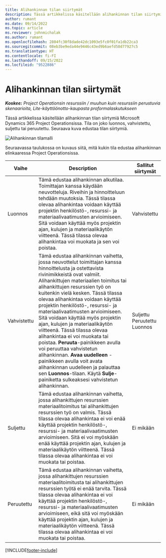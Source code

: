 ```yaml
---
title: Alihankinnan tilan siirtymät
description: Tässä artikkelissa käsitellään alihankinnan tilan siirtymiä Microsoft Dynamics 365 Project Operationsissa, kun alihankinta luodaan, suoritetaan ja suljetaan.
author: rumant
ms.date: 09/14/2022
ms.topic: article
ms.reviewer: johnmichalak
ms.author: rumant
ms.openlocfilehash: 2804fc30f8dade42dc1093e5fc0f01fa1db22ca3
ms.sourcegitcommit: 08eb3be9eda44e9446c43ed9b6aefd58d77927c5
ms.translationtype: HT
ms.contentlocale: fi-FI
ms.lasthandoff: 09/15/2022
ms.locfileid: "9522886"
---
```

# <a name="state-transitions-on-a-subcontract"></a>Alihankinnan tilan siirtymät 

_**Koskee:** Project Operationsin resurssiin / muuhun kuin resurssiin perustuvia skenaarioita, Lite-käyttöönotto-kaupasta proformalaskutukseen_

Tässä artikkelissa käsitellään alihankinnan tilan siirtymiä Microsoft Dynamics 365 Project Operationsissa. Tila on joko luonnos, vahvistettu, suljettu tai peruutettu. Seuraava kuva edustaa tilan siirtymiä.

![Alihankinnan tilamalli](../media/SubconStates.png)  

Seuraavassa taulukossa on kuvaus siitä, mitä kukin tila edustaa alihankinnan elinkaaressa Project Operationsissa.

| Vaihe | Description | Sallitut siirtymät |
| --- | --- | --- |
| Luonnos | Tämä edustaa alihankinnan alkutilaa. Toimittajan kanssa käydään neuvotteluja. Riveihin ja hinnoitteluun tehdään muutoksia. Tässä tilassa olevaa alihankintaa voidaan käyttää projektin henkilöstö-, resurssi- ja materiaalivaatimusten arvioimiseen. Sitä voidaan käyttää myös projektin ajan, kulujen ja materiaalikäytön viitteenä. Tässä tilassa olevaa alihankintaa voi muokata ja sen voi poistaa. | Vahvistettu |
| Vahvistettu | Tämä edustaa alihankinnan vaihetta, jossa neuvottelut toimittajan kanssa hinnoittelusta ja ostettavista rivinimikkeistä ovat valmiit. Alihankittujen materiaalien toimitus tai alihankittujen resurssien työ on kuitenkin vielä kesken. Tässä tilassa olevaa alihankintaa voidaan käyttää projektin henkilöstö-, resurssi- ja materiaalivaatimusten arvioimiseen. Sitä voidaan käyttää myös projektin ajan, kulujen ja materiaalikäytön viitteenä. Tässä tilassa olevaa alihankintaa ei voi muokata tai poistaa. **Peruuta**-painikkeen avulla voi peruuttaa vahvistetun alihankinnan. **Avaa uudelleen** -painikkeen avulla voit avata alihankinnan uudelleen ja palauttaa sen **Luonnos**-tilaan. Käytä **Sulje**-painiketta sulkeaksesi vahvistetun alihankinnan. | Suljettu <br> Peruutettu <br> Luonnos |
| Suljettu | Tämä edustaa alihankinnan vaihetta, jossa alihankittujen resurssien materiaalitoimitus tai alihankittujen resurssien työ on valmis. Tässä tilassa olevaa alihankintaa ei voi enää käyttää projektin henkilöstö-, resurssi- ja materiaalivaatimusten arvioimiseen. Sitä ei voi myöskään enää käyttää projektin ajan, kulujen ja materiaalikäytön viitteenä. Tässä tilassa olevaa alihankintaa ei voi muokata tai poistaa. | Ei mikään |
| Peruutettu | Tämä edustaa alihankinnan vaihetta, jossa alihankittujen resurssien materiaalitoimitusta tai alihankittujen resurssien työtä ei enää tarvita. Tässä tilassa olevaa alihankintaa ei voi käyttää projektin henkilöstö-, resurssi- ja materiaalivaatimusten arvioimiseen, eikä sitä voi myöskään käyttää projektin ajan, kulujen ja materiaalikäytön viitteenä. Tässä tilassa olevaa alihankintaa ei voi muokata tai poistaa. | Ei mikään |


[!INCLUDE[footer-include](../../includes/footer-banner.md)]
